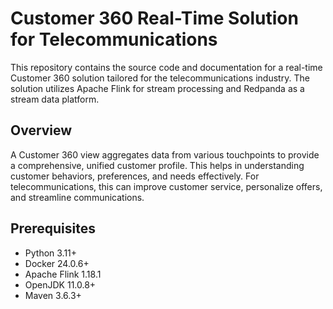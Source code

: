 # Customer 360 Real-Time Solution for Telecommunications

This repository contains the source code and documentation for a real-time Customer 360 solution tailored for the telecommunications industry. The solution utilizes Apache Flink for stream processing and Redpanda as a stream data platform.

## Overview

A Customer 360 view aggregates data from various touchpoints to provide a comprehensive, unified customer profile. This helps in understanding customer behaviors, preferences, and needs effectively. For telecommunications, this can improve customer service, personalize offers, and streamline communications.

## Prerequisites

- Python 3.11+
- Docker 24.0.6+
- Apache Flink 1.18.1
- OpenJDK 11.0.8+
- Maven 3.6.3+

